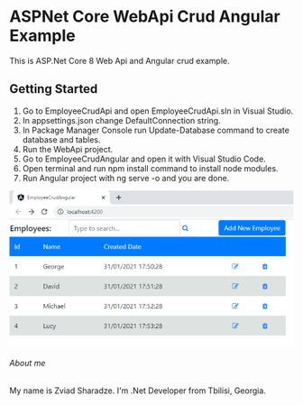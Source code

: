 # ASPNet Core WebApi Crud Angular Example

This is ASP.Net Core 8 Web Api and Angular crud example.

## Getting Started
1. Go to EmployeeCrudApi and open EmployeeCrudApi.sln in Visual Studio.
1. In appsettings.json change DefaultConnection string.
2. In Package Manager Console run Update-Database command to create database and tables.
3. Run the WebApi project.
4. Go to EmployeeCrudAngular and open it with Visual Studio Code.
5. Open terminal and run npm install command to install node modules.
5. Run Angular project with ng serve -o and you are done.

![screenshot](https://github.com/zsharadze/ASPNetCoreWebApiCrudAngular/blob/master/Capture.png?raw=true)

###### About me
My name is Zviad Sharadze. I'm .Net Developer from Tbilisi, Georgia.
